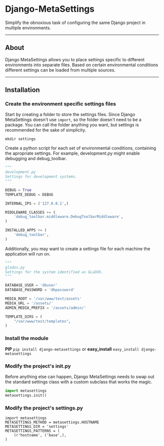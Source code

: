 # Django-MetaSettings

Simplify the obnoxious task of configuring the same Django project in multiple environments.

***

## About

Django MetaSettings allows you to place settings specific to different environments into separate files. Based on certain environmental conditions different settings can be loaded from multiple sources.


***

## Installation

### Create the environment specific settings files

Start by creating a folder to store the settings files. Since Django MetaSettings doesn't use ``import``, so the folder doesn't need to be a package. You can call the folder anything you want, but settings is recommended for the sake of simplicity.

``mkdir settings``

Create a python script for each set of environmental conditions, containing the apropriate settings. For example, development.py might enable debugging and debug_toolbar.

``` python
"""
development.py
Settings for development systems.
"""

DEBUG = True
TEMPLATE_DEBUG = DEBUG

INTERNAL_IPS = ('127.0.0.1',)

MIDDLEWARE_CLASSES += (
	'debug_toolbar.middleware.DebugToolbarMiddleware',
)

INSTALLED_APPS += (
	'debug_toolbar',
)
```

Additionally, you may want to create a settings file for each machine the application will run on.

``` python
"""
glados.py
Settings for the system identified as GLaDOS.
"""

DATABASE_USER = 'dbuser'
DATABASE_PASSWORD = 'dbpassword'

MEDIA_ROOT = '/var/www/test/assets'
MEDIA_URL = '/assets/'
ADMIN_MEDIA_PREFIX = '/assets/admin/'

TEMPLATE_DIRS = (
	"/var/www/test/templates",
)
```

### Install the module

**PIP** ``pip install django-metasettings`` or **easy_install** ``easy_install django-metasettings``

### Modify the project's __init__.py

Before anything else can happen, Django MetaSettings needs to swap out the standard settings class with a custom subclass that works the magic.

``` python
import metasettings
metasettings.init()
```

### Modify the project's settings.py

```
import metasettings
METASETTINGS_METHOD = metasettings.HOSTNAME
METASETTINGS_DIR = 'settings'
METASETTINGS_PATTERNS = (
	(r'hostname', ('base',),
)
```